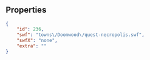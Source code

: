 # <no name available>

<no description available>

## Properties

```json
{
    "id": 236,
    "swf": "towns\/Doomwood\/quest-necropolis.swf",
    "swfX": "none",
    "extra": ""
}
```

